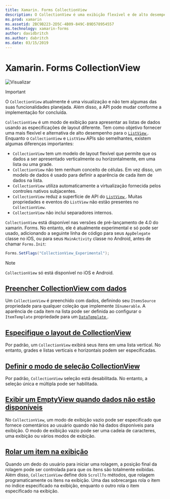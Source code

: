 ```yaml
---
title: Xamarin. Forms CollectionView
description: O CollectionView é uma exibição flexível e de alto desempenho para apresentações de listas de dados usando as especificações de layout diferente.
ms.prod: xamarin
ms.assetid: 2BC9B223-2D5C-4B09-849C-B9D578954557
ms.technology: xamarin-forms
author: davidbritch
ms.author: dabritch
ms.date: 03/15/2019
---
```


# <a name="xamarinforms-collectionview"></a>Xamarin. Forms CollectionView

![Visualizar](~/media/shared/preview.png)

> [!IMPORTANT]
> O `CollectionView` atualmente é uma visualização e não tem algumas das suas funcionalidades planejada. Além disso, a API pode mudar conforme a implementação for concluída.

`CollectionView` é um modo de exibição para apresentar as listas de dados usando as especificações de layout diferente. Tem como objetivo fornecer uma mais flexível e alternativa de alto desempenho para o [ `ListView` ](xref:Xamarin.Forms.ListView). Enquanto o `CollectionView` e `ListView` APIs são semelhantes, existem algumas diferenças importantes:

- `CollectionView` tem um modelo de layout flexível que permite que os dados a ser apresentado verticalmente ou horizontalmente, em uma lista ou uma grade.
- `CollectionView` não tem nenhum conceito de células. Em vez disso, um modelo de dados é usado para definir a aparência de cada item de dados na lista.
- `CollectionView` utiliza automaticamente a virtualização fornecida pelos controles nativos subjacentes.
- `CollectionView` reduz a superfície de API do [ `ListView` ](xref:Xamarin.Forms.ListView). Muitas propriedades e eventos do `ListView` não estão presentes no `CollectionView`.
- `CollectionView` não inclui separadores internos.

`CollectionView` está disponível nas versões de pré-lançamento de 4.0 do xamarin. Forms. No entanto, ele é atualmente experimental e só pode ser usado, adicionando a seguinte linha de código para seus `AppDelegate` classe no iOS, ou para seus `MainActivity` classe no Android, antes de chamar `Forms.Init`:

```csharp
Forms.SetFlags("CollectionView_Experimental");
```

> [!NOTE]
> `CollectionView` só está disponível no iOS e Android.

## <a name="populate-collectionview-with-datapopulate-datamd"></a>[Preencher CollectionView com dados](populate-data.md)

Um `CollectionView` é preenchido com dados, definindo seu `ItemsSource` propriedade para qualquer coleção que implemente `IEnumerable`. A aparência de cada item na lista pode ser definida ao configurar o `ItemTemplate` propriedade para um [ `DataTemplate` ](xref:Xamarin.Forms.DataTemplate).

## <a name="specify-collectionview-layoutlayoutmd"></a>[Especifique o layout de CollectionView](layout.md)

Por padrão, um `CollectionView` exibirá seus itens em uma lista vertical. No entanto, grades e listas verticais e horizontais podem ser especificadas.

## <a name="set-collectionview-selection-modeselectionmd"></a>[Definir o modo de seleção CollectionView](selection.md)

Por padrão, `CollectionView` seleção está desabilitada. No entanto, a seleção única e múltipla pode ser habilitada.

## <a name="display-an-emptyview-when-data-is-unavailableemptyviewmd"></a>[Exibir um EmptyView quando dados não estão disponíveis](emptyview.md)

No `CollectionView`, um modo de exibição vazio pode ser especificado que fornece comentários ao usuário quando não há dados disponíveis para exibição. O modo de exibição vazio pode ser uma cadeia de caracteres, uma exibição ou vários modos de exibição.

## <a name="scroll-an-item-into-viewscrollingmd"></a>[Rolar um item na exibição](scrolling.md)

Quando um dedo do usuário para iniciar uma rolagem, a posição final da rolagem pode ser controlada para que os itens são totalmente exibidas. Além disso, `CollectionView` define dois `ScrollTo` métodos, que rolagem programaticamente os itens na exibição. Uma das sobrecargas rola o item no índice especificado na exibição, enquanto o outro rola o item especificado na exibição.
